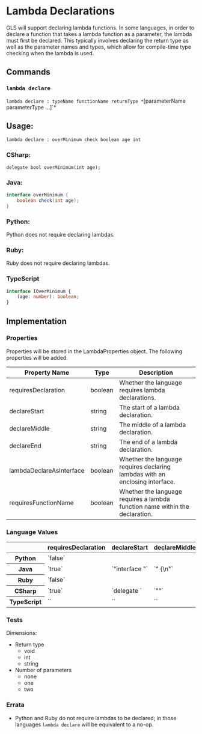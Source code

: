 # Lambda Declarations

GLS will support declaring lambda functions. In some languages, in order to declare a function that takes a lambda function as a parameter, the lambda must first be declared. This typically involves declaring the return type as well as the parameter names and types, which allow for compile-time type checking when the lambda is used.

## Commands

### `lambda declare`
`lambda declare : typeName functionName returnType *`[parameterName parameterType ...]`*

## Usage:

```gls
lambda declare : overMinimum check boolean age int
```

### CSharp:
```CSharp
delegate bool overMinimum(int age);
```

### Java:  
```Java
interface overMinimum {
    boolean check(int age);
}
```

### Python:
Python does not require declaring lambdas.

### Ruby:
Ruby does not require declaring lambdas.

### TypeScript
```TypeScript
interface IOverMinimum {
    (age: number): boolean;
}
```

## Implementation

### Properties

Properties will be stored in the LambdaProperties object. The following properties will be added.

<table>
    <thead>
        <th>Property Name</th>
        <th>Type</th>
        <th>Description</th>
    </thead>
    <tbody>
        <tr>
            <td>requiresDeclaration</td>
            <td>boolean</td>
            <td>Whether the language requires lambda declarations.</td>
        </tr>
        <tr>
            <td>declareStart</td>
            <td>string</td>
            <td>The start of a lambda declaration.</td>
        </tr>
        <tr>
            <td>declareMiddle</td>
            <td>string</td>
            <td>The middle of a lambda declaration.</td>
        </tr>
        <tr>
            <td>declareEnd</td>
            <td>string</td>
            <td>The end of a lambda declaration.</td>
        </tr>
        <tr>
            <td>lambdaDeclareAsInterface</td>
            <td>boolean</td>
            <td>Whether the language requires declaring lambdas with an enclosing interface.</td>
        </tr>
        <tr>
            <td>requiresFunctionName</td>
            <td>boolean</td>
            <td>Whether the language requires a lambda function name within the declaration.</td>
        </tr>
    </tbody>
</table>

### Language Values

<table>
    <thead>
        <th></th>
        <th>requiresDeclaration</th>
        <th>declareStart</th>
        <th>declareMiddle</th>
        <th>declareEnd</th>
        <th>lambdaDeclareAsInterface</th>
        <th>requiresFunctionName</th>
    </thead>
    <tbody>
        <tr>
            <th>Python</th>
            <td>`false`</td>
            <td></td>
            <td></td>
            <td></td>
            <td></td>
            <td></td>
        </tr>
        <tr>
            <th>Java</th>
            <td>`true`</td>
            <td>`"interface "`</td>
            <td>`" {\n"`</td>
            <td>`"\n}"`</td>
            <td>`true`</td>
            <td>`true`</td>
        </tr>
        <tr>
            <th>Ruby</th>
            <td>`false`</td>
            <td></td>
            <td></td>
            <td></td>
            <td></td>
            <td></td>
        </tr>
        <tr>
            <th>CSharp</th>
            <td>`true`</td>
            <td>`delegate `</td>
            <td>`""`</td>
            <td>`""`</td>
            <td>`true`</td>
            <td>`true`</td>
        </tr>
        <tr>
            <th>TypeScript</th>
            <td>``</td>
            <td>``</td>
            <td>``</td>
            <td>``</td>
            <td>``</td>
        </tr>
    <tbody>
</table>

### Tests

Dimensions:
* Return type
    * void
    * int
    * string
* Number of parameters
    * none
    * one
    * two

### Errata

* Python and Ruby do not require lambdas to be declared; in those languages `lambda declare` will be equivalent to a no-op.
